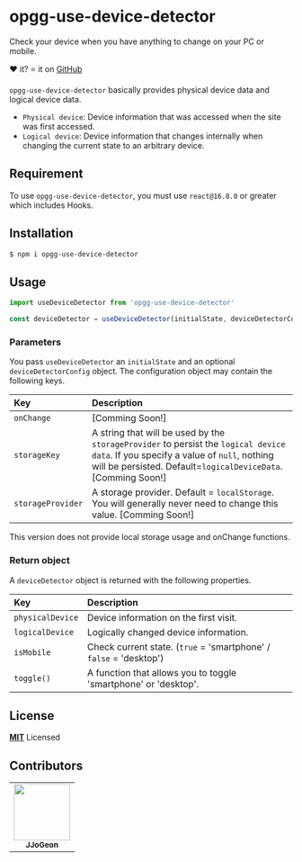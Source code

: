 # opgg-use-device-detector

Check your device when you have anything to change on your PC or mobile.

❤️ it? ⭐️ it on [GitHub](https://github.com/JJoGeon/opgg-use-device-detector)

`opgg-use-device-detector` basically provides physical device data and logical device data.

- `Physical device`: Device information that was accessed when the site was first accessed.
- `Logical device`: Device information that changes internally when changing the current state to an arbitrary device.

## Requirement

To use `opgg-use-device-detector`, you must use `react@16.8.0` or greater which includes Hooks.

## Installation

```sh
$ npm i opgg-use-device-detector
```

## Usage

```js
import useDeviceDetector from 'opgg-use-device-detector'

const deviceDetector = useDeviceDetector(initialState, deviceDetectorConfig)
```

### Parameters

You pass `useDeviceDetector` an `initialState` and an optional `deviceDetectorConfig` object. The configuration object may contain the following keys.

| Key | Description
| :---------------- | :------------------------------------------------------------------------------------------------------------------------------------------------------------------------------------------------------------------------------------------------------------------------------------------------------------------------ |
| `onChange`        | [Comming Soon!] |
| `storageKey`      | A string that will be used by the `storageProvider` to persist the `logical device data`. If you specify a value of `null`, nothing will be persisted. Default=`logicalDeviceData`. [Comming Soon!]|
| `storageProvider` | A storage provider. Default = `localStorage`. You will generally never need to change this value. [Comming Soon!]|

This version does not provide local storage usage and onChange functions.

### Return object

A `deviceDetector` object is returned with the following properties.

| Key         | Description                                                             |
| :--------------- | :----------------------------------------------------------------- |
| `physicalDevice` | Device information on the first visit.                             |
| `logicalDevice`  | Logically changed device information.                              |
| `isMobile`       | Check current state. (`true` = 'smartphone' / `false` = 'desktop') |
| `toggle()`       | A function that allows you to toggle 'smartphone' or 'desktop'.    |

## License

**[MIT](LICENSE)** Licensed

## Contributors
<table>
  <tr>
    <td align="center"><a href="https://github.com/JJoGeon"><img src="https://avatars.githubusercontent.com/u/62378918?s=400&u=058f38cbfa89133f5a84ec3a8d5885a83372cb6c&v=4" width="100px;" alt=""/><br/><sub><b>JJoGeon</b></sub></a>
  </tr>
</table>
